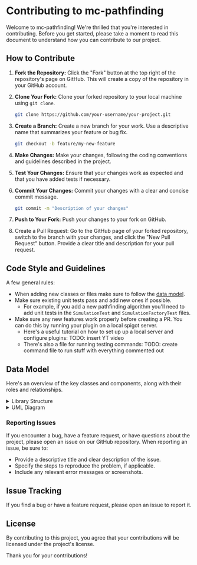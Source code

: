# Contributing to mc-pathfinding

Welcome to mc-pathfinding! We're thrilled that you're interested in contributing. Before you get started, please take a moment to read this document to understand how you can contribute to our project.

## How to Contribute

1. **Fork the Repository:** Click the "Fork" button at the top right of the repository's page on GitHub. This will create a copy of the repository in your GitHub account.

2. **Clone Your Fork:** Clone your forked repository to your local machine using `git clone`.

   ```bash
   git clone https://github.com/your-username/your-project.git
   ```
3. **Create a Branch:** Create a new branch for your work. Use a descriptive name that summarizes your feature or bug fix.

   ```bash
   git checkout -b feature/my-new-feature
   ```
4. **Make Changes:** Make your changes, following the coding conventions and guidelines described in the project.

5. **Test Your Changes:** Ensure that your changes work as expected and that you have added tests if necessary.

6. **Commit Your Changes:** Commit your changes with a clear and concise commit message.

   ```bash
   git commit -m "Description of your changes"
   ```

7. **Push to Your Fork:** Push your changes to your fork on GitHub.

8. Create a Pull Request: Go to the GitHub page of your forked repository, switch to the branch with your changes, and click the "New Pull Request" button. Provide a clear title and description for your pull request.


## Code Style and Guidelines

A few general rules:

- When adding new classes or files make sure to follow the [data model](#data-model).
- Make sure existing unit tests pass and add new ones if possible.
  - For example, if you add a new pathfinding algorithm you'll need to add unit tests in the `SimulationTest` and `SimulationFactoryTest` files.
- Make sure any new features work properly before creating a PR. You can do this by running your plugin on a local spigot server.
  - Here's a useful tutorial on how to set up up a local server and configure plugins: TODO: insert YT video
  - There's also a file for running testing commands: TODO: create command file to run stuff with everything commented out


## Data Model

Here's an overview of the key classes and components, along with their roles and relationships.

<details>
<summary>Library Structure</summary>

### `com.github.btror.mcpathfinding`

Main Class `McPathfinding`

- Contains [Pathfinding Methods](#pathfinding-methods) to be used.

### `com.github.btror.mcpathfinding.simulation`

Abstract Class `Simulation`

- Structure for pathfinding algorithm simulations.
- Abstract base class for different pathfinding algorithms.

Class `SimulationFactory`

- Factory class for creating different pathfinding simulations.

### `com.github.btror.mcpathfinding.simulation.pathfinding`

Class `AStarSearch`

- Implementation of the A\* pathfinding algorithm.

Class `BeamSearch`

- Implementation of the Beam Search pathfinding algorithm.

Class `GreedyBestFirstSearch`

- Implementation of the Greedy Best-First Search pathfinding algorithm.

### `com.github.btror.mcpathfinding.simulation.util`

Class `Node`

- Represents a node in the pathfinding simulation.
- Stores information about a grid cell, including its position and type.

Class `NodeComparator`

- Implements a comparator for nodes, used for sorting in pathfinding algorithms.

### `com.github.btror.mcpathfinding.animation`

Class `Animation`

- Manages the visualization of the pathfinding process in Minecraft.
- Animates the pathfinding steps, including block changes and particle effects.

</details>

<details>
<summary>UML Diagram</summary>
<br>

[Lucidchart link](https://lucid.app/lucidchart/ff59dc30-19c4-4c85-8b49-0015e833c6c8/edit?viewport_loc=-1711%2C-1383%2C4042%2C2110%2C0_0&invitationId=inv_5760d042-41fd-4531-af6a-7d3142470512)

<img src="src/main/resources/mc-pathfinding-uml.jpeg" width="540" height="500">
</details>


### Reporting Issues

If you encounter a bug, have a feature request, or have questions about the project, please open an issue on our GitHub
repository. When reporting an issue, be sure to:

- Provide a descriptive title and clear description of the issue.
- Specify the steps to reproduce the problem, if applicable.
- Include any relevant error messages or screenshots.


## Issue Tracking
If you find a bug or have a feature request, please open an issue to report it.

## License
By contributing to this project, you agree that your contributions will be licensed under the project's license.

Thank you for your contributions!
